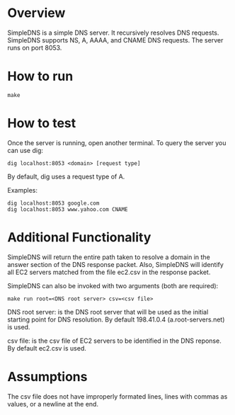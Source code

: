 # Overview

SimpleDNS is a simple DNS server. It recursively resolves DNS requests. SimpleDNS supports NS, A, AAAA, and CNAME DNS requests. The server runs on port 8053.

# How to run
	make

# How to test

Once the server is running, open another terminal. To query the server you can use dig:
	
	dig localhost:8053 <domain> [request type]

By default, dig uses a request type of A.

Examples:

	dig localhost:8053 google.com
	dig localhost:8053 www.yahoo.com CNAME

# Additional Functionality
SimpleDNS will return the entire path taken to resolve a domain in the answer section of the DNS response packet. Also, SimpleDNS will identify all EC2 servers matched from the file ec2.csv in the response packet.

SimpleDNS can also be invoked with two arguments (both are required):

 	make run root=<DNS root server> csv=<csv file>

DNS root server: is the DNS root server that will be used as the initial starting point for DNS resolution. By default 198.41.0.4 (a.root-servers.net) is used.   

csv file: is the csv file of EC2 servers to be identified in the DNS reponse. By default ec2.csv is used.

# Assumptions
The csv file does not have improperly formated lines, lines with commas as values, or a newline at the end.

